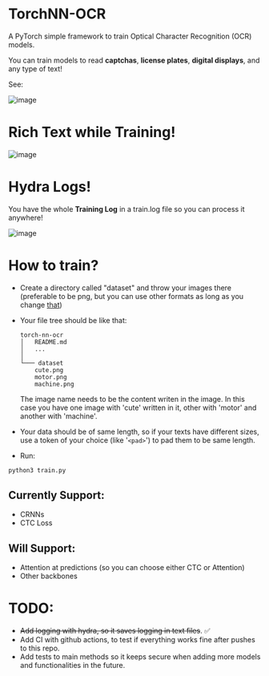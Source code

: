 # TorchNN-OCR



A PyTorch simple framework to train Optical Character Recognition (OCR) models. 

You can train models to read **captchas**, **license plates**, **digital displays**, and any type of text!

See:

![image](https://user-images.githubusercontent.com/56324869/206953640-087d17b1-a0a7-4f99-ad82-d8c93365bd41.png)


# Rich Text while Training!

![image](https://user-images.githubusercontent.com/56324869/206952565-1da49dc0-d3ee-4328-8855-19f62aafb435.png)

# Hydra Logs!
You have the whole **Training Log** in a train.log file so you can process it anywhere!

![image](https://user-images.githubusercontent.com/56324869/207184241-855019e3-889d-4c2d-ae11-62dd73f62352.png)


# How to train?


- Create a directory called "dataset" and throw your images there (preferable to be png, but you can use other formats as long as you change [that](https://github.com/GabrielDornelles/EchidNet-OCR/blob/5275b1169051763fbb08f583871a28e88c706454/train.py#L56))

- Your file tree should be like that:
    ```
    torch-nn-ocr
    │   README.md
    │   ...  
    │
    └─── dataset
        cute.png
        motor.png
        machine.png
    ```
    The image name needs to be the content writen in the image. In this case you have one image with 'cute' written in it, other with 'motor' and another with 'machine'.

- Your data should be of same length, so if your texts have different sizes, use a token of your choice (like '```<pad>```') to pad them to be same length.

- Run:
```sh
python3 train.py
```
## Currently Support:

- CRNNs
- CTC Loss

## Will Support:
- Attention at predictions (so you can choose either CTC or Attention)
- Other backbones


# TODO:
- ~~Add logging with hydra, so it saves logging in text files~~. ✅
- Add CI with github actions, to test if everything works fine after pushes to this repo.
- Add tests to main methods so it keeps secure when adding more models and functionalities in the future.